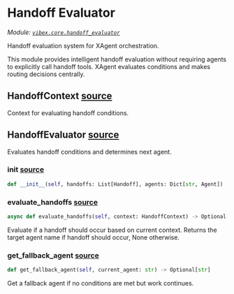 # Handoff Evaluator

*Module: [`vibex.core.handoff_evaluator`](https://github.com/dustland/vibex/blob/main/src/vibex/core/handoff_evaluator.py)*

Handoff evaluation system for XAgent orchestration.

This module provides intelligent handoff evaluation without requiring agents
to explicitly call handoff tools. XAgent evaluates conditions and makes
routing decisions centrally.

## HandoffContext <a href="https://github.com/dustland/vibex/blob/main/src/vibex/core/handoff_evaluator.py#L19" class="source-link" title="View source code">source</a>

Context for evaluating handoff conditions.

## HandoffEvaluator <a href="https://github.com/dustland/vibex/blob/main/src/vibex/core/handoff_evaluator.py#L28" class="source-link" title="View source code">source</a>

Evaluates handoff conditions and determines next agent.

### __init__ <a href="https://github.com/dustland/vibex/blob/main/src/vibex/core/handoff_evaluator.py#L31" class="source-link" title="View source code">source</a>

```python
def __init__(self, handoffs: List[Handoff], agents: Dict[str, Agent])
```
### evaluate_handoffs <a href="https://github.com/dustland/vibex/blob/main/src/vibex/core/handoff_evaluator.py#L48" class="source-link" title="View source code">source</a>

```python
async def evaluate_handoffs(self, context: HandoffContext) -> Optional[str]
```

Evaluate if a handoff should occur based on current context.
Returns the target agent name if handoff should occur, None otherwise.

### get_fallback_agent <a href="https://github.com/dustland/vibex/blob/main/src/vibex/core/handoff_evaluator.py#L139" class="source-link" title="View source code">source</a>

```python
def get_fallback_agent(self, current_agent: str) -> Optional[str]
```

Get a fallback agent if no conditions are met but work continues.
